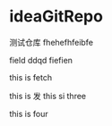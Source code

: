 # ideaGitRepo
测试仓库
fhehefhfeibfe

field
ddqd
fiefien

this is fetch 


this is 发
this si three

this is four
